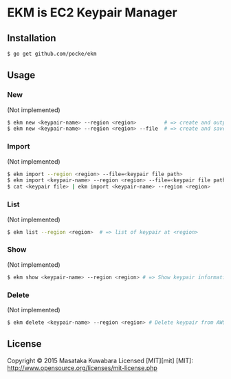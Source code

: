EKM is EC2 Keypair Manager
===========================

Installation
--------------

```sh
$ go get github.com/pocke/ekm
```

Usage
-----------

### New

(Not implemented)

```sh
$ ekm new <keypair-name> --region <region>         # => create and output pem to STDOUT
$ ekm new <keypair-name> --region <region> --file  # => create and save pem as <Keypair-name>.pem 
```

### Import

(Not implemented)

```sh
$ ekm import --region <region> --file=<keypair file path>
$ ekm import <keypair-name> --region <region> --file=<keypair file path>
$ cat <keypair file> | ekm import <keypair-name> --region <region>
```

### List

(Not implemented)

```sh
$ ekm list --region <region>  # => list of keypair at <region>
```

### Show

(Not implemented)

```sh
$ ekm show <keypair-name> --region <region> # => Show keypair information
```

### Delete

(Not implemented)

```sh
$ ekm delete <keypair-name> --region <region> # Delete keypair from AWS.
```

License
-----------

Copyright &copy; 2015 Masataka Kuwabara
Licensed [MIT][mit]
[MIT]: http://www.opensource.org/licenses/mit-license.php
